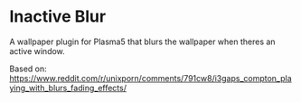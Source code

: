 # Inactive Blur

A wallpaper plugin for Plasma5 that blurs the wallpaper when theres an active window.

Based on: https://www.reddit.com/r/unixporn/comments/791cw8/i3gaps_compton_playing_with_blurs_fading_effects/

